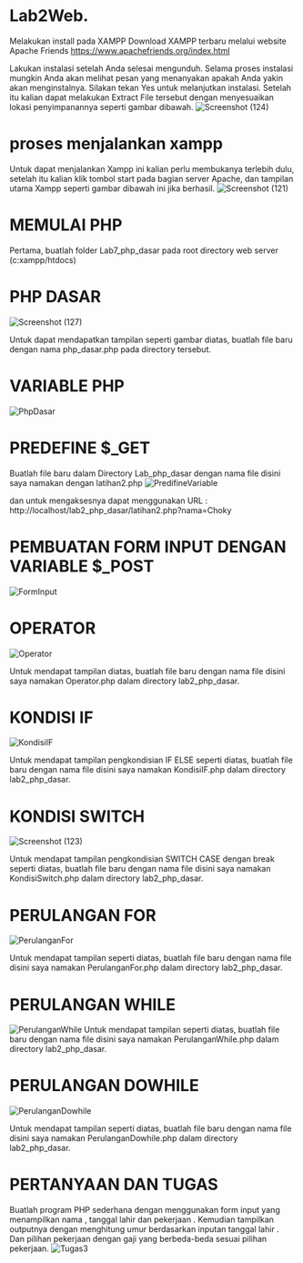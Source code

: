# Lab2Web.
Melakukan install pada XAMPP
Download XAMPP terbaru melalui website Apache Friends https://www.apachefriends.org/index.html

Lakukan instalasi setelah Anda selesai mengunduh. Selama proses instalasi mungkin Anda akan melihat pesan yang menanyakan apakah Anda yakin akan menginstalnya. Silakan tekan Yes untuk melanjutkan instalasi. Setelah itu kalian dapat melakukan Extract File tersebut dengan menyesuaikan lokasi penyimpanannya seperti gambar dibawah.
![Screenshot (124)](https://user-images.githubusercontent.com/93463612/226530950-47cc1cb4-7722-4fbc-8b62-cda65cbd4115.png)


# proses menjalankan xampp
Untuk dapat menjalankan Xampp ini kalian perlu membukanya terlebih dulu, setelah itu kalian klik tombol start pada bagian server Apache, dan tampilan utama Xampp seperti gambar dibawah ini jika berhasil.
![Screenshot (121)](https://user-images.githubusercontent.com/93463612/226530887-513d7a60-bce3-44e5-abc3-6923dcbfad7d.png)

# MEMULAI PHP
Pertama, buatlah folder Lab7_php_dasar pada root directory web server (c:xampp/htdocs)

# PHP DASAR
![Screenshot (127)](https://user-images.githubusercontent.com/93463612/226532725-6262d1e3-5361-4143-b9f2-617c72cb88d3.png)

Untuk dapat mendapatkan tampilan seperti gambar diatas, buatlah file baru dengan nama php_dasar.php pada directory tersebut. 

# VARIABLE PHP
![PhpDasar](https://user-images.githubusercontent.com/93463612/226531281-31b1a58a-c265-46f2-ad06-7d782b391d30.png)

# PREDEFINE $_GET
Buatlah file baru dalam Directory Lab_php_dasar dengan nama file disini saya namakan dengan latihan2.php 
![PredifineVariable](https://user-images.githubusercontent.com/93463612/226531398-0e4cdaed-4fc0-449c-bca1-a8ea432d0f16.png)

dan untuk mengaksesnya dapat menggunakan URL : http://localhost/lab2_php_dasar/latihan2.php?nama=Choky
  
# PEMBUATAN FORM INPUT DENGAN VARIABLE $_POST
![FormInput](https://user-images.githubusercontent.com/93463612/226531461-0cce662a-4ee5-4bfd-b88a-f7c8b9921896.png)


# OPERATOR
![Operator](https://user-images.githubusercontent.com/93463612/226531497-24abfc8c-fe34-49c5-a752-86f4a7c25eaa.png)

Untuk mendapat tampilan diatas, buatlah file baru dengan nama file disini saya namakan Operator.php dalam directory lab2_php_dasar. 

# KONDISI IF
![KondisiIF](https://user-images.githubusercontent.com/93463612/226531556-827d71d1-9e3a-49f8-9909-b37864462a40.png)

Untuk mendapat tampilan pengkondisian IF ELSE seperti diatas, buatlah file baru dengan nama file disini saya namakan KondisiIF.php dalam directory lab2_php_dasar. 

# KONDISI SWITCH
![Screenshot (123)](https://user-images.githubusercontent.com/93463612/226532048-0a9df8e3-98d6-459a-aa76-c46ecf7ed25d.png)

Untuk mendapat tampilan pengkondisian SWITCH CASE dengan break seperti diatas, buatlah file baru dengan nama file disini saya namakan KondisiSwitch.php dalam directory lab2_php_dasar. 
  
# PERULANGAN FOR
![PerulanganFor](https://user-images.githubusercontent.com/93463612/226532136-fe6b62bd-f868-4d5b-8688-6a1a71d1d789.png)

Untuk mendapat tampilan seperti diatas, buatlah file baru dengan nama file disini saya namakan PerulanganFor.php dalam directory lab2_php_dasar. 
  
# PERULANGAN WHILE
![PerulanganWhile](https://user-images.githubusercontent.com/93463612/226532168-cce080e4-f237-4830-a8dd-26c13db13453.png)
Untuk mendapat tampilan seperti diatas, buatlah file baru dengan nama file disini saya namakan  PerulanganWhile.php dalam directory lab2_php_dasar. 

# PERULANGAN DOWHILE
![PerulanganDowhile](https://user-images.githubusercontent.com/93463612/226532219-aee0af53-b3ce-4862-a4c8-e41c9749fde9.png)

Untuk mendapat tampilan seperti diatas, buatlah file baru dengan nama file disini saya namakan PerulanganDowhile.php dalam directory lab2_php_dasar. 
  
# PERTANYAAN DAN TUGAS
Buatlah program PHP sederhana dengan menggunakan form input yang menampilkan nama , tanggal lahir dan pekerjaan . Kemudian tampilkan outputnya dengan menghitung umur berdasarkan inputan tanggal lahir . Dan pilihan pekerjaan dengan gaji yang berbeda-beda sesuai pilihan pekerjaan.
![Tugas3](https://user-images.githubusercontent.com/93463612/226532245-f0916582-ed30-4d09-934a-440dc3373c43.png)
